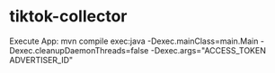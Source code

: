 # tiktok-collector
Execute App: 
mvn compile exec:java -Dexec.mainClass=main.Main -Dexec.cleanupDaemonThreads=false -Dexec.args="ACCESS_TOKEN ADVERTISER_ID"
